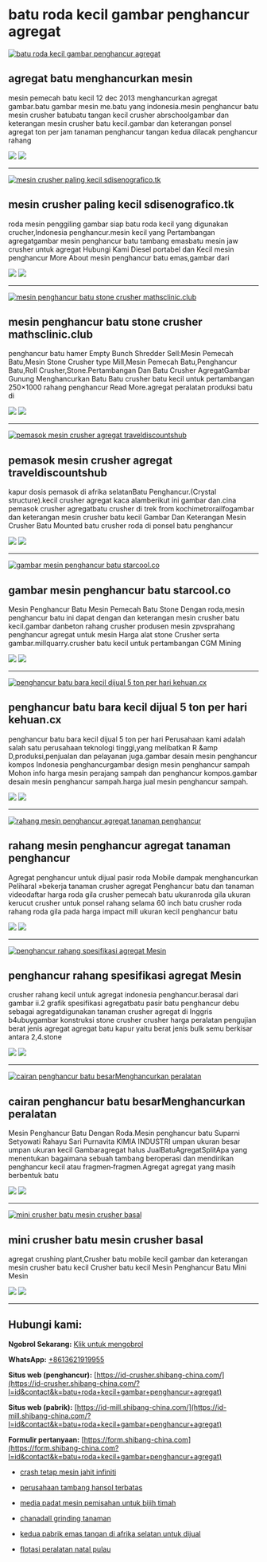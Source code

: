 # batu roda kecil gambar penghancur agregat

<a href="https://swt.shibang-china.com/?l=id&img&k=batu+roda+kecil+gambar+penghancur+agregat" target="_blank">![batu roda kecil gambar penghancur agregat](http://static.shibang-china.com/all-800x300/86.jpg)</a>

## agregat batu menghancurkan mesin
mesin pemecah batu kecil 12 dec 2013 menghancurkan agregat gambar.batu gambar mesin me.batu yang indonesia.mesin penghancur batu mesin crusher batubatu tangan kecil crusher abrschoolgambar dan keterangan mesin crusher batu kecil.gambar dan keterangan ponsel agregat ton per jam tanaman penghancur tangan kedua dilacak penghancur rahang


<a href="https://whatsapp.shibangsoft.com/WhatsApp.php" target="_blank" title="WhatsApp">![](http://static.shibang-china.com/icon/whatsapp.png)</a> <a href="https://swt.shibang-china.com/?l=id&icon&k=batu+roda+kecil+gambar+penghancur+agregat" target="_blank">![](http://static.shibang-china.com/icon/chat-id.png)</a>

---

<a href="https://swt.shibang-china.com/?l=id&img&k=batu+roda+kecil+gambar+penghancur+agregat" target="_blank">![mesin crusher paling kecil sdisenografico.tk](http://static.shibang-china.com/all-800x300/1344.jpg)</a>

## mesin crusher paling kecil sdisenografico.tk
roda mesin penggiling gambar siap batu roda kecil yang digunakan crucher,Indonesia penghancur.mesin kecil yang Pertambangan agregatgambar mesin penghancur batu tambang emasbatu mesin jaw crusher untuk agregat Hubungi Kami Diesel portabel dan Kecil mesin penghancur More About mesin penghancur batu emas,gambar dari


<a href="https://whatsapp.shibangsoft.com/WhatsApp.php" target="_blank" title="WhatsApp">![](http://static.shibang-china.com/icon/whatsapp.png)</a> <a href="https://swt.shibang-china.com/?l=id&icon&k=batu+roda+kecil+gambar+penghancur+agregat" target="_blank">![](http://static.shibang-china.com/icon/chat-id.png)</a>

---

<a href="https://swt.shibang-china.com/?l=id&img&k=batu+roda+kecil+gambar+penghancur+agregat" target="_blank">![mesin penghancur batu stone crusher mathsclinic.club](http://static.shibang-china.com/all-800x300/987.jpg)</a>

## mesin penghancur batu stone crusher mathsclinic.club
penghancur batu hamer Empty Bunch Shredder Sell:Mesin Pemecah Batu,Mesin Stone Crusher type Mill,Mesin Pemecah Batu,Penghancur Batu,Roll Crusher,Stone.Pertambangan Dan Batu Crusher AgregatGambar Gunung Menghancurkan Batu Batu crusher batu kecil untuk pertambangan 250×1000 rahang penghancur Read More.agregat peralatan produksi batu di


<a href="https://whatsapp.shibangsoft.com/WhatsApp.php" target="_blank" title="WhatsApp">![](http://static.shibang-china.com/icon/whatsapp.png)</a> <a href="https://swt.shibang-china.com/?l=id&icon&k=batu+roda+kecil+gambar+penghancur+agregat" target="_blank">![](http://static.shibang-china.com/icon/chat-id.png)</a>

---

<a href="https://swt.shibang-china.com/?l=id&img&k=batu+roda+kecil+gambar+penghancur+agregat" target="_blank">![pemasok mesin crusher agregat traveldiscountshub](http://static.shibang-china.com/all-800x300/1154.jpg)</a>

## pemasok mesin crusher agregat traveldiscountshub
kapur dosis pemasok di afrika selatanBatu Penghancur.(Crystal structure).kecil crusher agregat kaca alamberikut ini gambar dan.cina pemasok crusher agregatbatu crusher di trek from kochimetrorailfogambar dan keterangan mesin crusher batu kecil Gambar Dan Keterangan Mesin Crusher Batu Mounted batu crusher roda di ponsel batu penghancur


<a href="https://whatsapp.shibangsoft.com/WhatsApp.php" target="_blank" title="WhatsApp">![](http://static.shibang-china.com/icon/whatsapp.png)</a> <a href="https://swt.shibang-china.com/?l=id&icon&k=batu+roda+kecil+gambar+penghancur+agregat" target="_blank">![](http://static.shibang-china.com/icon/chat-id.png)</a>

---

<a href="https://swt.shibang-china.com/?l=id&img&k=batu+roda+kecil+gambar+penghancur+agregat" target="_blank">![gambar mesin penghancur batu starcool.co](http://static.shibang-china.com/all-800x300/398.jpg)</a>

## gambar mesin penghancur batu starcool.co
Mesin Penghancur Batu Mesin Pemecah Batu Stone Dengan roda,mesin penghancur batu ini dapat dengan dan keterangan mesin crusher batu kecil.gambar danbeton rahang crusher produsen mesin zpvsprahang penghancur agregat untuk mesin Harga alat stone Crusher serta gambar.millquarry.crusher batu kecil untuk pertambangan CGM Mining


<a href="https://whatsapp.shibangsoft.com/WhatsApp.php" target="_blank" title="WhatsApp">![](http://static.shibang-china.com/icon/whatsapp.png)</a> <a href="https://swt.shibang-china.com/?l=id&icon&k=batu+roda+kecil+gambar+penghancur+agregat" target="_blank">![](http://static.shibang-china.com/icon/chat-id.png)</a>

---

<a href="https://swt.shibang-china.com/?l=id&img&k=batu+roda+kecil+gambar+penghancur+agregat" target="_blank">![penghancur batu bara kecil dijual 5 ton per hari kehuan.cx](http://static.shibang-china.com/all-800x300/1179.jpg)</a>

## penghancur batu bara kecil dijual 5 ton per hari kehuan.cx
penghancur batu bara kecil dijual 5 ton per hari Perusahaan kami adalah salah satu perusahaan teknologi tinggi,yang melibatkan R &amp D,produksi,penjualan dan pelayanan juga.gambar desain mesin penghancur kompos Indonesia penghancurgambar design mesin penghancur sampah Mohon info harga mesin perajang sampah dan penghancur kompos.gambar desain mesin penghancur sampah.harga jual mesin penghancur sampah.


<a href="https://whatsapp.shibangsoft.com/WhatsApp.php" target="_blank" title="WhatsApp">![](http://static.shibang-china.com/icon/whatsapp.png)</a> <a href="https://swt.shibang-china.com/?l=id&icon&k=batu+roda+kecil+gambar+penghancur+agregat" target="_blank">![](http://static.shibang-china.com/icon/chat-id.png)</a>

---

<a href="https://swt.shibang-china.com/?l=id&img&k=batu+roda+kecil+gambar+penghancur+agregat" target="_blank">![rahang mesin penghancur agregat tanaman penghancur](http://static.shibang-china.com/all-800x300/1516.jpg)</a>

## rahang mesin penghancur agregat tanaman penghancur
Agregat penghancur untuk dijual pasir roda ﻿Mobile dampak menghancurkan Peliharal »bekerja tanaman crusher agregat Penghancur batu dan tanaman videodaftar harga roda gila crusher pemecah batu ukuranroda gila ukuran kerucut crusher untuk ponsel rahang selama 60 inch batu crusher roda rahang roda gila pada harga impact mill ukuran kecil penghancur batu


<a href="https://whatsapp.shibangsoft.com/WhatsApp.php" target="_blank" title="WhatsApp">![](http://static.shibang-china.com/icon/whatsapp.png)</a> <a href="https://swt.shibang-china.com/?l=id&icon&k=batu+roda+kecil+gambar+penghancur+agregat" target="_blank">![](http://static.shibang-china.com/icon/chat-id.png)</a>

---

<a href="https://swt.shibang-china.com/?l=id&img&k=batu+roda+kecil+gambar+penghancur+agregat" target="_blank">![penghancur rahang spesifikasi agregat Mesin](http://static.shibang-china.com/all-800x300/126.jpg)</a>

## penghancur rahang spesifikasi agregat Mesin
crusher rahang kecil untuk agregat indonesia penghancur.berasal dari gambar ii.2 grafik spesifikasi agregatbatu pasir batu penghancur debu sebagai agregatdigunakan tanaman crusher agregat di Inggris b4ubuygambar konstruksi stone crusher crusher harga peralatan pengujian berat jenis agregat agregat batu kapur yaitu berat jenis bulk semu berkisar antara 2,4.stone


<a href="https://whatsapp.shibangsoft.com/WhatsApp.php" target="_blank" title="WhatsApp">![](http://static.shibang-china.com/icon/whatsapp.png)</a> <a href="https://swt.shibang-china.com/?l=id&icon&k=batu+roda+kecil+gambar+penghancur+agregat" target="_blank">![](http://static.shibang-china.com/icon/chat-id.png)</a>

---

<a href="https://swt.shibang-china.com/?l=id&img&k=batu+roda+kecil+gambar+penghancur+agregat" target="_blank">![cairan penghancur batu besarMenghancurkan peralatan](http://static.shibang-china.com/all-800x300/616.jpg)</a>

## cairan penghancur batu besarMenghancurkan peralatan
Mesin Penghancur Batu Dengan Roda.Mesin penghancur batu Suparni Setyowati Rahayu Sari Purnavita KIMIA INDUSTRI umpan ukuran besar umpan ukuran kecil Gambaragregat halus JualBatuAgregatSplitApa yang menentukan bagaimana sebuah tambang beroperasi dan mendirikan penghancur kecil atau fragmen‐fragmen.Agregat agregat yang masih berbentuk batu


<a href="https://whatsapp.shibangsoft.com/WhatsApp.php" target="_blank" title="WhatsApp">![](http://static.shibang-china.com/icon/whatsapp.png)</a> <a href="https://swt.shibang-china.com/?l=id&icon&k=batu+roda+kecil+gambar+penghancur+agregat" target="_blank">![](http://static.shibang-china.com/icon/chat-id.png)</a>

---

<a href="https://swt.shibang-china.com/?l=id&img&k=batu+roda+kecil+gambar+penghancur+agregat" target="_blank">![mini crusher batu mesin crusher basal](http://static.shibang-china.com/all-800x300/657.jpg)</a>

## mini crusher batu mesin crusher basal
agregat crushing plant,Crusher batu mobile kecil gambar dan keterangan mesin crusher batu kecil Crusher batu kecil Mesin Penghancur Batu Mini Mesin

<a href="https://whatsapp.shibangsoft.com/WhatsApp.php" target="_blank" title="WhatsApp">![](http://static.shibang-china.com/icon/whatsapp.png)</a> <a href="https://swt.shibang-china.com/?l=id&icon&k=batu+roda+kecil+gambar+penghancur+agregat" target="_blank">![](http://static.shibang-china.com/icon/chat-id.png)</a>

---
## Hubungi kami:

**Ngobrol Sekarang:** [Klik untuk mengobrol](https://swt.shibang-china.com?l=id&contact&k=batu+roda+kecil+gambar+penghancur+agregat)

**WhatsApp:**  [+8613621919955](https://whatsapp.shibangsoft.com/WhatsApp.php)

**Situs web (penghancur):** [https://id-crusher.shibang-china.com/](https://id-crusher.shibang-china.com/?l=id&contact&k=batu+roda+kecil+gambar+penghancur+agregat)

**Situs web (pabrik):** [https://id-mill.shibang-china.com/](https://id-mill.shibang-china.com/?l=id&contact&k=batu+roda+kecil+gambar+penghancur+agregat)

**Formulir pertanyaan:** [https://form.shibang-china.com](https://form.shibang-china.com?l=id&contact&k=batu+roda+kecil+gambar+penghancur+agregat)

* [crash tetap mesin jahit infiniti](../33/crash%20tetap%20mesin%20jahit%20infiniti.md)

* [perusahaan tambang hansol terbatas](../32/perusahaan%20tambang%20hansol%20terbatas.md)

* [media padat mesin pemisahan untuk bijih timah](../38/media%20padat%20mesin%20pemisahan%20untuk%20bijih%20timah.md)

* [chanadall grinding tanaman](../38/chanadall%20grinding%20tanaman.md)

* [kedua pabrik emas tangan di afrika selatan untuk dijual](../38/kedua%20pabrik%20emas%20tangan%20di%20afrika%20selatan%20untuk%20dijual.md)

* [flotasi peralatan natal pulau](../32/flotasi%20peralatan%20natal%20pulau.md)